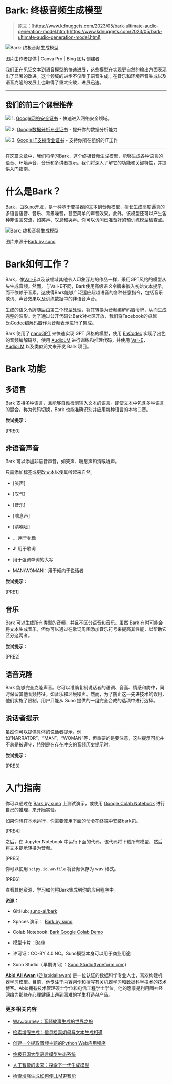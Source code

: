 # Bark: 终极音频生成模型

> 原文：[https://www.kdnuggets.com/2023/05/bark-ultimate-audio-generation-model.html](https://www.kdnuggets.com/2023/05/bark-ultimate-audio-generation-model.html)

![Bark: 终极音频生成模型](../Images/e336ec3158f3927662904291bbcddec1.png)

图片由作者提供 | Canva Pro | Bing 图片创建者

我们正在见证文本到语音模型的快速进展，这些模型在实现更自然的输出方面表现出了显著的改进。这个领域的进步不仅限于语音生成；在音乐和环境声音生成以及语音克隆的发展上也取得了重大突破，进展迅速。

* * *

## 我们的前三个课程推荐

![](../Images/0244c01ba9267c002ef39d4907e0b8fb.png) 1\. [Google网络安全证书](https://www.kdnuggets.com/google-cybersecurity) - 快速进入网络安全领域。

![](../Images/e225c49c3c91745821c8c0368bf04711.png) 2\. [Google数据分析专业证书](https://www.kdnuggets.com/google-data-analytics) - 提升你的数据分析能力

![](../Images/0244c01ba9267c002ef39d4907e0b8fb.png) 3\. [Google IT支持专业证书](https://www.kdnuggets.com/google-itsupport) - 支持你所在组织的IT工作

* * *

在这篇文章中，我们将学习Bark，这个终极音频生成模型，能够生成各种语言的语音、环境声音、音乐和多讲者提示。我们将深入了解它的功能和关键特性，并提供入门指南。

# 什么是Bark？

[Bark](https://github.com/suno-ai/bark)，由[Suno](https://suno.ai/)开发，是一种基于变换器的文本到音频模型，擅长生成高度逼真的多语言语音、音乐、背景噪音，甚至简单的声音效果。此外，该模型还可以产生各种非语言交流，如笑声、叹息和哭声。你可以访问已准备好的预训练模型检查点。

![Bark: 终极音频生成模型](../Images/6f584e5229d67ea4872d8fe22a09300e.png)

图片来源于[Bark by suno](https://huggingface.co/spaces/suno/bark)

# Bark如何工作？

Bark，像[Vall-E](http://vall-e)以及该领域其他令人印象深刻的作品一样，采用GPT风格的模型从头生成音频。然而，与Vall-E不同，Bark使用高级语义令牌来嵌入初始文本提示，而不依赖于音素。这使得Bark能够广泛适应超越语音的各种任意指令，包括音乐歌词、声音效果以及训练数据中的非语音声音。

生成的语义令牌随后由第二个模型处理，将其转换为音频编解码器令牌，从而生成完整的波形。为了通过公开代码让Bark对社区开放，我们将Facebook的卓越[EnCodec编解码器](https://github.com/facebookresearch/encodec)作为音频表示进行了集成。

Bark 使用了 [nanoGPT](https://github.com/karpathy/nanoGPT) 来快速实现 GPT 风格的模型，使用 [EnCodec](https://github.com/facebookresearch/encodec) 实现了出色的音频编解码器，使用 [AudioLM](https://github.com/lucidrains/audiolm-pytorch) 进行训练和推理代码，并使用 [Vall-E](https://arxiv.org/abs/2301.02111)， [AudioLM](https://arxiv.org/abs/2209.03143) 以及类似论文来开发 Bark 项目。

# Bark 功能

## 多语言

Bark 支持多种语言，且能够自动检测输入文本的语言。即使文本中包含多种语言的混合，称为代码切换，Bark 也能准确识别并应用每种语言的本地口音。

**尝试提示：**

[PRE0]

## 非语音声音

Bark 可以添加非语音声音，如笑声、喘息声和清喉咙声。

只需添加标签或更改文本以使其听起来自然。

+   [笑声]

+   [叹气]

+   [音乐]

+   [喘息声]

+   [清喉咙]

+   … 用于犹豫

+   ♪ 用于歌词

+   用于强调单词的大写

+   MAN/WOMAN：用于倾向于说话者

**尝试提示：**

[PRE1]

## 音乐

Bark 可以生成所有类型的音频，并且不区分语音和音乐。虽然 Bark 有时可能会将文本生成音乐，但你可以通过在歌词周围添加音乐符号来提高其性能，以帮助它区分这两者。

**尝试提示：**

[PRE2]

## 语音克隆

Bark 能够完全克隆声音。它可以准确复制说话者的语调、音高、情感和韵律，同时保留其他音频特征，如音乐和环境噪声。然而，为了防止这一先进技术的误用，他们实施了限制。用户只能从 Suno 提供的一组完全合成的选项中进行选择。

## 说话者提示

虽然你可以提供具体的说话者提示，例如“NARRATOR”，“MAN”，“WOMAN”等，但重要的是要注意，这些提示可能并不总是被遵守，特别是在存在冲突的音频历史提示时。

**尝试提示：**

[PRE3]

# 入门指南

你可以通过在 [Bark by suno](https://huggingface.co/spaces/suno/bark) 上测试演示，或使用 [Google Colab Notebook](https://colab.research.google.com/drive/1eJfA2XUa-mXwdMy7DoYKVYHI1iTd9Vkt?usp=sharing) 进行自己的推理，来开始实验。

如果你想在本地运行，你需要使用下面的命令在终端中安装bark包。

[PRE4]

之后，在 Jupyter Notebook 中运行下面的代码。该代码将下载所有模型，然后将文本提示转换为音频。

[PRE5]

你可以使用 <code>scipy.io.wavfile</code> 将音频保存为 wav 格式。

[PRE6]

查看其他资源，学习如何将Bark集成到你的应用程序中。

**资源：**

+   GitHub: [suno-ai/bark](https://github.com/suno-ai/bark)

+   Spaces 演示： [Bark by suno](https://huggingface.co/spaces/suno/bark)

+   Colab Notebook: [Bark Google Colab Demo](https://colab.research.google.com/drive/1eJfA2XUa-mXwdMy7DoYKVYHI1iTd9Vkt?usp=sharing)

+   模型卡片：[Bark](https://github.com/suno-ai/bark/blob/main/model-card.md)

+   许可证：CC-BY 4.0 NC。Suno模型本身可以用于商业用途

+   Suno Studio（早期访问）：[Suno Studio(typeform.com)](https://3os84zs17th.typeform.com/suno-studio?typeform-source=github.com)

**[Abid Ali Awan](https://www.polywork.com/kingabzpro)** ([@1abidaliawan](https://twitter.com/1abidaliawan)) 是一位认证的数据科学专业人士，喜欢构建机器学习模型。目前，他专注于内容创作和撰写有关机器学习和数据科学技术的技术博客。Abid拥有技术管理硕士学位和电信工程学士学位。他的愿景是利用图神经网络为那些在心理健康上遇到困难的学生打造AI产品。

### 更多相关内容

+   [WavJourney：音频故事生成的世界之旅](https://www.kdnuggets.com/wavjourney-a-journey-into-the-world-of-audio-storyline-generation)

+   [检索增强生成：信息检索如何与文本生成相遇](https://www.kdnuggets.com/retrieval-augmented-generation-where-information-retrieval-meets-text-generation)

+   [创建一个提取音频主题的Python Web应用程序](https://www.kdnuggets.com/2023/01/creating-web-application-extract-topics-audio-python.html)

+   [终极开源大型语言模型生态系统](https://www.kdnuggets.com/2023/05/ultimate-opensource-large-language-model-ecosystem.html)

+   [人工智能的未来：探索下一代生成模型](https://www.kdnuggets.com/2023/05/future-ai-exploring-next-generation-generative-models.html)

+   [检索增强生成如何使LLM更智能](https://www.kdnuggets.com/how-retrieval-augment-generation-makes-llms-smarter)
